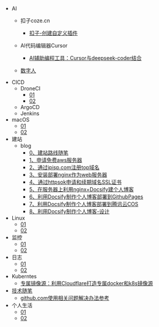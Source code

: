 * AI
  * 扣子coze.cn
      * [扣子-创建自定义插件](AI/扣子coze.cn/扣子-创建自定义插件.md)
  * AI代码编辑器Cursor
      * [AI辅助编程工具：Cursor与deepseek-coder结合](AI/AI代码编辑器Cursor/AI辅助编程工具：Cursor与deepseek-coder结合.md)
  
  * [数字人](AI/数字人/)
* CICD
  * DroneCI
    * [01](CICD/DroneCI/01.md)
    * [02](CICD/DroneCI/02.md)
  * ArgoCD
  * Jenkins
* macOS
  * [01](macOS/01.md)
  * [02](macOS/02.md)
* 建站
  * blog
    * [0、建站路线随笔](建站/blog/0、建站路线随笔.md)
    * [1、申请免费aws服务器](建站/blog/1、申请免费aws服务器.md)
    * [2、通过jpisp.com注册top域名](建站/blog/2、通过jpisp.com注册top域名.md)
    * [3、安装部署nginx作为web服务器](建站/blog/3、安装部署nginx作为web服务器.md)
    * [4、通过httpsok申请和续期域名SSL证书](建站/blog/4、通过httpsok申请和续期域名SSL证书.md)
    * [5、在服务器上利用nginx+Docsify建个人博客](建站/blog/5、在服务器上利用nginx+Docsify建个人博客.md)
    * [6、利用Docsify制作个人博客部署到GithubPages](建站/blog/6、利用Docsify制作个人博客部署到GithubPages.md)
    * [7、利用Docsify制作个人博客部署到腾讯云COS](建站/blog/7、利用Docsify制作个人博客部署到腾讯云COS.md)
    * [8、利用Docsify制作个人博客-设计](建站/blog/8、利用Docsify制作个人博客-设计.md)
* Linux
  * [01](Linux/01.md)
  * [02](Linux/02.md)
* 监控
  * [01](监控/01.md)
  * [02](监控/02.md)
* 日志
  * [01](日志/01.md)
  * [02](日志/02.md)
* Kuberntes
  * [专属镜像源：利用Cloudflare打造专属docker和k8s镜像源](Kubernetes/专属镜像源：利用Cloudflare打造专属docker和k8s镜像源.md)
* [技术随笔](技术随笔/)
  * [github.com使用相关问题解决办法参考](技术随笔/github.com使用相关问题解决办法参考.md)
* 个人生活
  * [01](个人生活/01.md)
  * [02](个人生活/02.md)